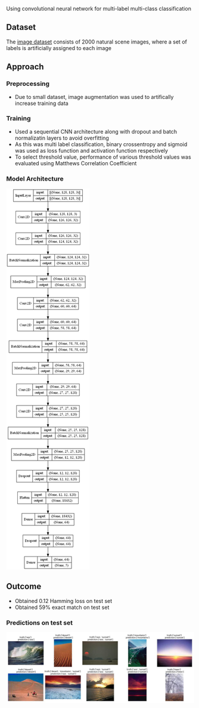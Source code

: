 Using convolutional neural network for multi-label multi-class classification
	
## Dataset
The [image dataset](https://www.lamda.nju.edu.cn/data_MIMLimage.ashx) consists of 2000 natural scene images, where a set of labels is artificially assigned to each image

## Approach
### Preprocessing
- Due to small dataset, image augmentation was used to artifically increase training data
### Training
- Used a sequential CNN architecture along with dropout and batch normalizatin layers to avoid overfitting
- As this was multi label classification, binary crossentropy and sigmoid was used as loss function and activation function respectively
- To select threshold value, performance of various threshold values was evaluated using Matthews Correlation Coefficient

### Model Architecture
![model](https://github.com/bhavikfirke/Multilabel_Image_Classification/blob/main/model.png?raw=true)

## Outcome
- Obtained 0.12 Hamming loss on test set
- Obtained 59% exact match on test set

### Predictions on test set
![sample_test_image](https://github.com/bhavikfirke/Multilabel_Image_Classification/blob/main/test_image.jpg?raw=true)
